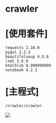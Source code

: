 # crawler
# [使用套件]
    requests 2.10.0
    pygal 2.2.3
    beautifulsoup 4.5.0
    lxml 3.6.0
    html5lib 0.999999999
    notebook 4.2.1
  
# [主程式]
    /crawler/crawler
    

<img src="http://teed7334.com/public/rating.svg" />
